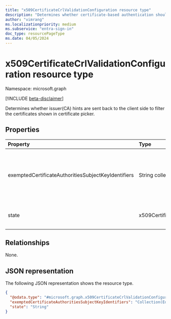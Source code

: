 ```yaml
---
title: "x509CertificateCrlValidationConfiguration resource type"
description: "Determines whether certificate-based authentication should fail if the issuing CA doesn't have a valid certificate revocation list (CRL) configured."
author: "vimrang"
ms.localizationpriority: medium
ms.subservice: "entra-sign-in"
doc_type: resourcePageType
ms.date: 04/05/2024
---
```


# x509CertificateCrlValidationConfiguration resource type

Namespace: microsoft.graph

[!INCLUDE [beta-disclaimer](../../includes/beta-disclaimer.md)]

Determines whether issuer(CA) hints are sent back to the client side to filter the certificates shown in certificate picker.

## Properties
|Property|Type|Description|
|:---|:---|:---|
|exemptedCertificateAuthoritiesSubjectKeyIdentifiers| String collection|Represents the SKIs of CAs that should be excluded from the valid CRL distribution point check. SKI is represented as a hexadecimal string.|
|state|x509CertificateCrlValidationConfigurationState|The possible values are: `disabled`, `enabled`, `unknownFutureValue`.|

## Relationships
None.

## JSON representation
The following JSON representation shows the resource type.
<!-- {
  "blockType": "resource",
  "@odata.type": "microsoft.graph.x509CertificateCrlValidationConfiguration"
}
-->
``` json
{
  "@odata.type": "#microsoft.graph.x509CertificateCrlValidationConfiguration",
  "exemptedCertificateAuthoritiesSubjectKeyIdentifiers": "Collection(Edm.String)",
  "state": "String"
}
```